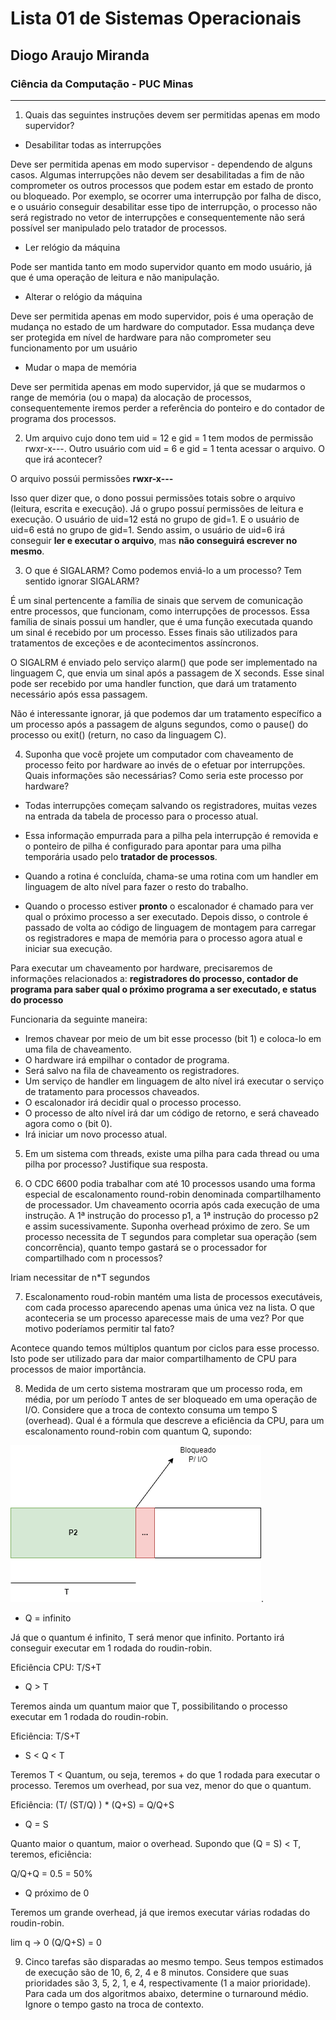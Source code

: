 # Lista 01 de Sistemas Operacionais
## Diogo Araujo Miranda
### Ciência da Computação - PUC Minas

---

1. Quais das seguintes instruções devem ser permitidas apenas em modo supervidor?

- Desabilitar todas as interrupções 

Deve ser permitida apenas em modo supervisor - dependendo de alguns casos. Algumas interrupções não devem ser desabilitadas a fim de não comprometer os outros processos que podem estar em estado de pronto ou bloqueado. Por exemplo, se ocorrer uma interrupção por falha de disco, e o usuário conseguir desabilitar esse tipo de interrupção, o processo não será registrado no vetor de interrupções e consequentemente não será possível ser manipulado pelo tratador de processos.

- Ler relógio da máquina

Pode ser mantida tanto em modo supervidor quanto em modo usuário, já que é uma operação de leitura e não manipulação.

- Alterar o relógio da máquina

Deve ser permitida apenas em modo supervidor, pois é uma operação de mudança no estado de um hardware do computador. Essa mudança deve ser protegida em nível de hardware para não comprometer seu funcionamento por um usuário

- Mudar o mapa de memória

Deve ser permitida apenas em modo supervidor, já que se mudarmos o range de memória (ou o mapa) da alocação de processos, consequentemente iremos perder a referência do ponteiro e do contador de programa dos processos.

2. Um arquivo cujo dono tem uid = 12 e gid = 1 tem modos de permissão rwxr-x---. Outro usuário com  uid = 6 e gid = 1 tenta acessar o arquivo. O que irá acontecer? 

O arquivo possúi permissões **rwxr-x---**

Isso quer dizer que, o dono possui permissões totais sobre o arquivo (leitura, escrita e execução). Já o grupo possuí permissões de leitura e execução. O usuário de uid=12 está no grupo de gid=1. E o usuário de uid=6 está no grupo de gid=1. Sendo assim, o usuário de uid=6 irá conseguir **ler e executar o arquivo**, mas **não conseguirá escrever no mesmo**.

3. O que é SIGALARM? Como podemos enviá-lo a um processo? Tem sentido ignorar SIGALARM? 

É um sinal pertencente a família de sinais que servem de comunicação entre processos, que funcionam, como interrupções de processos. Essa família de sinais possui um handler, que é uma função executada quando um sinal é recebido por um processo. Esses finais são utilizados para tratamentos de exceções e de acontecimentos assíncronos.

O SIGALRM é enviado pelo serviço alarm() que pode ser implementado na linguagem C, que envia um sinal após a passagem de X seconds. Esse sinal pode ser recebido por uma handler function, que dará um tratamento necessário após essa passagem. 

Não é interessante ignorar, já que podemos dar um tratamento específico a um processo após a passagem de alguns segundos, como o pause() do processo ou exit() (return, no caso da linguagem C).

4. Suponha que você projete um computador com chaveamento de processo feito por hardware ao invés de o efetuar por interrupções. Quais informações são necessárias? Como seria este processo por hardware? 

- Todas interrupções começam salvando os registradores, muitas vezes na entrada da tabela de processo para o processo atual. 

- Essa informação empurrada para a pilha pela interrupção é removida e o ponteiro de pilha é configurado para apontar para uma pilha temporária usado pelo **tratador de processos**. 

- Quando a rotina é concluída, chama-se uma rotina com um handler em linguagem de alto nível para fazer o resto do trabalho. 

- Quando o processo estiver **pronto** o escalonador é chamado para ver qual o próximo processo a ser executado. Depois disso, o controle é passado de volta ao código de linguagem de montagem para carregar os registradores e mapa de memória para o processo agora atual e iniciar sua execução. 

Para executar um chaveamento por hardware, precisaremos de informações relacionados a: **registradores do processo, contador de programa para saber qual o próximo programa a ser executado, e status do processo**

Funcionaria da seguinte maneira:

- Iremos chavear por meio de um bit esse processo (bit 1) e coloca-lo em uma fila de chaveamento.
- O hardware irá empilhar o contador de programa. 
- Será salvo na fila de chaveamento os registradores.
- Um serviço de handler em linguagem de alto nível irá executar o serviço de tratamento para processos chaveados.
- O escalonador irá decidir qual o processo processo.
- O processo de alto nível irá dar um código de retorno, e será chaveado agora como o (bit 0). 
- Irá iniciar um novo processo atual.

5. Em um sistema com threads, existe uma pilha para cada thread ou uma pilha por processo? Justifique sua resposta. 

6. O CDC 6600 podia trabalhar com até 10 processos usando uma forma especial de escalonamento round-robin denominada compartilhamento de processador. Um chaveamento ocorria após cada  execução de uma instrução. A 1ª instrução do processo p1, a 1ª instrução do processo p2 e assim sucessivamente. Suponha overhead próximo de zero. Se um processo necessita de T segundos para completar sua operação (sem concorrência),  quanto tempo gastará se o processador for compartilhado com n processos? 

Iriam necessitar de n*T segundos

7. Escalonamento roud-robin mantém uma lista de processos executáveis, com cada processo aparecendo apenas uma única vez na lista. O que aconteceria se um processo aparecesse mais de uma vez? Por que motivo poderíamos permitir tal fato? 

Acontece quando temos múltiplos quantum por ciclos para esse processo. Isto pode ser utilizado para dar maior compartilhamento de CPU para processos de maior importância.

8. Medida de um certo sistema mostraram que um processo roda, em média,  por um período T  antes de ser bloqueado em uma operação de I/O. Considere que a troca de contexto consuma um tempo S (overhead). Qual é a fórmula que descreve a eficiência da CPU,  para um escalonamento round-robin com quantum Q, supondo: 

![Roudin-Robin](../01_list/doc/roudin_robin.png "Roudin-Robin").

- Q = infinito

Já que o quantum é infinito, T será menor que infinito. Portanto irá conseguir executar em 1 rodada do roudin-robin. 

Eficiência CPU: T/S+T 

- Q > T

Teremos ainda um quantum maior que T, possibilitando o processo executar em 1 rodada do roudin-robin. 

Eficiência: T/S+T

- S < Q < T 

Teremos T < Quantum, ou seja, teremos + do que 1 rodada para executar o processo. Teremos um overhead, por sua vez, menor do que o quantum. 

Eficiência: (T/ (ST/Q) ) * (Q+S) = Q/Q+S 

- Q = S

Quanto maior o quantum, maior o overhead. Supondo que (Q = S) < T, teremos, eficiência:

Q/Q+Q = 0.5 = 50%

- Q próximo de 0

Teremos um grande overhead, já que iremos executar várias rodadas do roudin-robin.

lim q -> 0 (Q/Q+S) = 0

9. Cinco tarefas são disparadas ao mesmo tempo. Seus tempos estimados de execução são de 10, 6, 2, 4 e 8 minutos. Considere que suas prioridades são 3, 5, 2, 1, e 4, respectivamente (1 a maior prioridade). Para cada um dos algoritmos abaixo, determine o turnaround médio. Ignore o tempo gasto na troca de contexto. 

